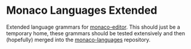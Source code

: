 # Monaco Languages Extended

Extended language grammars for [monaco-editor](https://github.com/Microsoft/monaco-editor). This should just be a temporary home, these grammars should be tested extensively and then (hopefully) merged into the [monaco-languages](https://github.com/Microsoft/monaco-languages) repository. 
